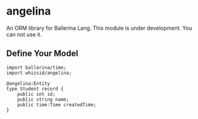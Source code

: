 # angelina

An ORM library for Ballerina Lang. This module is under development. You can not use it.

## Define Your Model

```ballerina
import ballerina/time;
import whizsid/angelina;

@angelina:Entity
type Student record {
    public int id;
    public string name;
    public time:Time createdTime;
}
```
